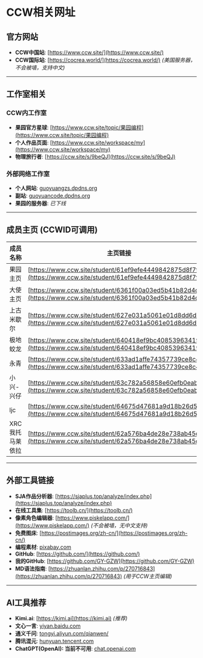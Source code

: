 # CCW相关网址

## 官方网站
- **CCW中国站**: [https://www.ccw.site/](https://www.ccw.site/)  
- **CCW国际站**: [https://cocrea.world/](https://cocrea.world/) *(美国服务器，不会被墙，支持中文)*  

---

## 工作室相关
### CCW内工作室
- **果园官方星球**: [https://www.ccw.site/topic/果园编程](https://www.ccw.site/topic/果园编程)  
- **个人作品页面**: [https://www.ccw.site/workspace/my](https://www.ccw.site/workspace/my)  
- **物理旅行者**: [https://ccw.site/s/9beQJ](https://ccw.site/s/9beQJ)  

### 外部网络工作室
- **个人网站**: [guoyuangzs.dpdns.org](http://guoyuangzs.dpdns.org)  
- **副站**: [guoyuancode.dpdns.org](http://guoyuancode.dpdns.org)  
- **果园的服务器**: *已下线*  

---

## 成员主页 (CCWID可调用)
| 成员名称               | 主页链接                                                                                     | CCWID      |
|------------------------|--------------------------------------------------------------------------------------------|------------|
| 果园主页               | [https://www.ccw.site/student/61ef9efe4449842875d8f7fe](https://www.ccw.site/student/61ef9efe4449842875d8f7fe) | 196543819  |
| 大使主页               | [https://www.ccw.site/student/6361f00a03ed5b41b82d4cce](https://www.ccw.site/student/6361f00a03ed5b41b82d4cce) | 242979307  |
| 上古米歇尔             | [https://www.ccw.site/student/627e031a5061e01d8dd6d4d5](https://www.ccw.site/student/627e031a5061e01d8dd6d4d5) | 236339606  |
| 极地 蛟龙              | [https://www.ccw.site/student/640418ef9bc4085396341997](https://www.ccw.site/student/640418ef9bc4085396341997) | 246191199  |
| 永青                   | [https://www.ccw.site/student/633ad1affe74357739ce8c4a](https://www.ccw.site/student/633ad1affe74357739ce8c4a) | 241334262  |
| 小兴-兴仔              | [https://www.ccw.site/student/63c782a56858e60efb0eab53](https://www.ccw.site/student/63c782a56858e60efb0eab53) | 244339023  |
| ljc                    | [https://www.ccw.site/student/64675d47681a9d18b26d5f34](https://www.ccw.site/student/64675d47681a9d18b26d5f34) | 248561390  |
| XRC我托马莱依拉        | [https://www.ccw.site/student/62a576ba4de28e738ab45d6a](https://www.ccw.site/student/62a576ba4de28e738ab45d6a) | 237394302  |

---

## 外部工具链接
- **SJA作品分析器**: [https://sjaplus.top/analyze/index.php](https://sjaplus.top/analyze/index.php)  
- **在线工具集**: [https://toolb.cn/](https://toolb.cn/)  
- **像素角色编辑器**: [https://www.piskelapp.com/](https://www.piskelapp.com/) *(不会被墙，无中文支持)*  
- **免费图床**: [https://postimages.org/zh-cn/](https://postimages.org/zh-cn/)  
- **编程素材**: [pixabay.com](https://pixabay.com/)  
- **GitHub**: [https://github.com/](https://github.com/)  
- **我的GitHub**: [https://github.com/GY-GZW](https://github.com/GY-GZW)  
- **MD语法指南**: [https://zhuanlan.zhihu.com/p/270716843](https://zhuanlan.zhihu.com/p/270716843) *(用于CCW主页编辑)*  

---

## AI工具推荐
- **Kimi.ai**: [https://kimi.ai](https://kimi.ai) *(推荐)*  
- **文心一言**: [yiyan.baidu.com](https://yiyan.baidu.com)  
- **通义千问**: [tongyi.aliyun.com/qianwen/](https://tongyi.aliyun.com/qianwen/)  
- **腾讯混元**: [hunyuan.tencent.com](https://hunyuan.tencent.com/)
- **ChatGPT(OpenAI): 当前不可用**: [chat.openai.com](https://chat.openai.com/)  
